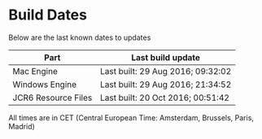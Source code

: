 # Build Dates

Below are the last known dates to updates

Part | Last build update
-----|-----
Mac Engine | Last built: 29 Aug 2016; 09:32:02
Windows Engine | Last built: 29 Aug 2016; 21:34:52
JCR6 Resource Files | Last built: 20 Oct 2016; 00:51:42
All times are in CET (Central European Time: Amsterdam, Brussels, Paris, Madrid)



